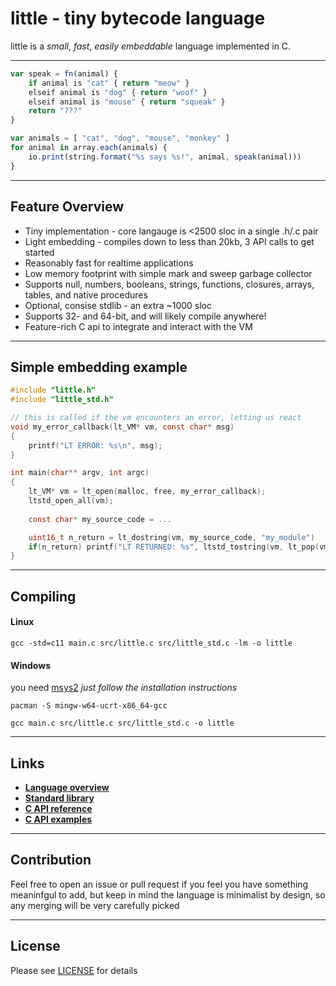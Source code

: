 # little - tiny bytecode language
little is a _small_, _fast_, _easily embeddable_ language implemented in C.

---
```js
var speak = fn(animal) {
    if animal is "cat" { return "meow" }
    elseif animal is "dog" { return "woof" }
    elseif animal is "mouse" { return "squeak" }
    return "???"
}

var animals = [ "cat", "dog", "mouse", "monkey" ]
for animal in array.each(animals) {
    io.print(string.format("%s says %s!", animal, speak(animal)))
}
```
---
## Feature Overview
* Tiny implementation - core langauge is <2500 sloc in a single .h/.c pair
* Light embedding - compiles down to less than 20kb, 3 API calls to get started
* Reasonably fast for realtime applications
* Low memory footprint with simple mark and sweep garbage collector
* Supports null, numbers, booleans, strings, functions, closures, arrays, tables, and native procedures
* Optional, consise stdlib - an extra ~1000 sloc
* Supports 32- and 64-bit, and will likely compile anywhere!
* Feature-rich C api to integrate and interact with the VM
---
## Simple embedding example
```c
#include "little.h"
#include "little_std.h"

// this is called if the vm encounters an error, letting us react
void my_error_callback(lt_VM* vm, const char* msg)
{
    printf("LT ERROR: %s\n", msg);
}

int main(char** argv, int argc)
{
    lt_VM* vm = lt_open(malloc, free, my_error_callback);                    // open new VM
    ltstd_open_all(vm);                                                      // register stdlib
                   
    const char* my_source_code = ...                                         // read source from file/stream/string

    uint16_t n_return = lt_dostring(vm, my_source_code, "my_module")         // run code as "my_module" 
    if(n_return) printf("LT RETURNED: %s", ltstd_tostring(vm, lt_pop(vm)));  // if our code returns, print the result
}
```
---
## Compiling

#### Linux
```
gcc -std=c11 main.c src/little.c src/little_std.c -lm -o little
```

#### Windows
you need [msys2](https://www.msys2.org) _just follow the installation instructions_ 
```
pacman -S mingw-w64-ucrt-x86_64-gcc

gcc main.c src/little.c src/little_std.c -o little
```
---
## Links
* **[Language overview](doc/lt.md)**
* **[Standard library](doc/ltstd.md)**
* **[C API reference](doc/api.md)**
* **[C API examples](doc/example.md)**
---
## Contribution
Feel free to open an issue or pull request if you feel you have something meaninfgul to add, but keep in mind the language is minimalist by design, so any merging will be very carefully picked

---
## License
Please see [LICENSE](LICENSE) for details
